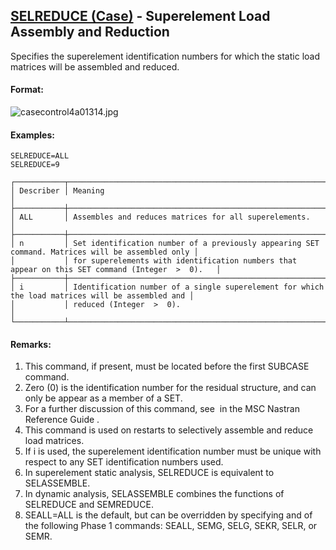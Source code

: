 ## [SELREDUCE (Case)](https://help.hexagonmi.com/bundle/MSC_Nastran_2022.4/page/Nastran_Combined_Book/qrg/casecontrol4a/TOC.SELREDUCE.Case.xhtml) - Superelement Load Assembly and Reduction

Specifies the superelement identification numbers for which the static load matrices will be assembled and reduced.

#### Format:

![casecontrol4a01314.jpg](https://help-be.hexagonmi.com/bundle/MSC_Nastran_2022.4/page/Nastran_Combined_Book/qrg/casecontrol4a/../../../assets/casecontrol4a01314.jpg?_LANG=enus)  

#### Examples:

```nastran
SELREDUCE=ALL
SELREDUCE=9
```

```text
┌───────────┬──────────────────────────────────────────────────────────────────────────────────────────────────┐
│ Describer │ Meaning                                                                                          │
├───────────┼──────────────────────────────────────────────────────────────────────────────────────────────────┤
│ ALL       │ Assembles and reduces matrices for all superelements.                                            │
├───────────┼──────────────────────────────────────────────────────────────────────────────────────────────────┤
│ n         │ Set identification number of a previously appearing SET command. Matrices will be assembled only │
│           │ for superelements with identification numbers that appear on this SET command (Integer  >  0).   │
├───────────┼──────────────────────────────────────────────────────────────────────────────────────────────────┤
│ i         │ Identification number of a single superelement for which the load matrices will be assembled and │
│           │ reduced (Integer  >  0).                                                                         │
└───────────┴──────────────────────────────────────────────────────────────────────────────────────────────────┘
```

#### Remarks:

1. This command, if present, must be located before the first SUBCASE command.
2. Zero (0) is the identification number for the residual structure, and can only be appear as a member of a SET.
3. For a further discussion of this command, see   in the  MSC Nastran Reference Guide .
4. This command is used on restarts to selectively assemble and reduce load matrices.
5. If i is used, the superelement identification number must be unique with respect to any SET identification numbers used.
6. In superelement static analysis, SELREDUCE is equivalent to SELASSEMBLE.
7. In dynamic analysis, SELASSEMBLE combines the functions of SELREDUCE and SEMREDUCE.
8. SEALL=ALL is the default, but can be overridden by specifying and of the following Phase 1 commands: SEALL, SEMG, SELG, SEKR, SELR, or SEMR.
